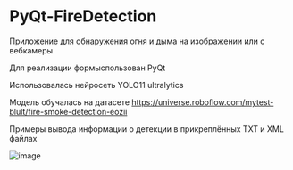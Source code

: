 # PyQt-FireDetection

Приложение для обнаружения огня и дыма на изображении или с вебкамеры

Для реализации формыспользован PyQt


Использовалась нейросеть YOLO11 ultralytics


Модель обучалась на датасете https://universe.roboflow.com/mytest-blult/fire-smoke-detection-eozii





Примеры вывода информации о детекции в прикреплённых TXT и XML файлах


![image](https://github.com/user-attachments/assets/2668fc01-c026-4db4-8567-d7606ca4c0fe)


